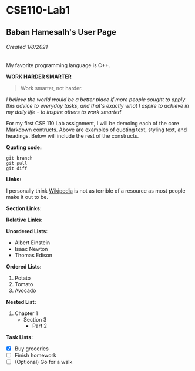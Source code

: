 # CSE110-Lab1
## Baban Hamesalh's User Page
###### Created 1/8/2021

My favorite programming language is C++.

**WORK ~~HARDER~~ SMARTER**

> Work smarter, not harder.

*I believe the world would be a better place if more people sought to apply this advice to everyday tasks, and that's exactly what I aspire to achieve in my daily life - to inspire others to work smarter!*

For my first CSE 110 Lab assignment, I will be demoing each of the core Markdown contructs. Above are examples of quoting text, styling text, and headings. Below will include the rest of the constructs.

**Quoting code:**

```
git branch
git pull
git diff
```

**Links:**

I personally think [Wikipedia](https://en.wikipedia.org/wiki/Main_Page) is not as terrible of a resource as most people make it out to be.

**Section Links:**



**Relative Links:**



**Unordered Lists:**

- Albert Einstein
- Isaac Newton
- Thomas Edison

**Ordered Lists:**

1. Potato
2. Tomato
3. Avocado

**Nested List:**
1. Chapter 1
   - Section 3
     - Part 2

**Task Lists:**

- [X] Buy groceries
- [ ] Finish homework
- [ ] \(Optional) Go for a walk
